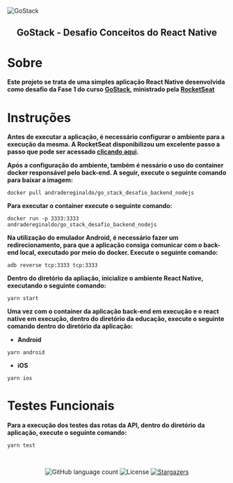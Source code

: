 ![GoStack](https://storage.googleapis.com/golden-wind/bootcamp-gostack/header-desafios-new.png)

<h2 align="center">GoStack - Desafio Conceitos do React Native</h2>

# Sobre

**Este projeto se trata de uma simples aplicação React Native desenvolvida como desafio da Fase 1 do curso [GoStack](https://pages.rocketseat.com.br/gostack), ministrado pela [RocketSeat](https://rocketseat.com.br/)**

# Instruções

**Antes de executar a aplicação, é necessário configurar o ambiente para a execução da mesma. A RocketSeat disponibilizou um excelente passo a passo que pode ser acessado [clicando aqui](https://react-native.rocketseat.dev/).**

**Após a configuração do ambiente, também é nessário o uso do container docker responsável pelo back-end. A seguir, execute o seguinte comando para baixar a imagem:**

```
docker pull andradereginaldo/go_stack_desafio_backend_nodejs
```

**Para executar o container execute o seguinte comando:**

```
docker run -p 3333:3333 andradereginaldo/go_stack_desafio_backend_nodejs
```

**Na utilização do emulador Android, é necessário fazer um redirecionamento, para que a aplicação consiga comunicar com o back-end local, executado por meio do docker. Execute o seguinte comando:**

```
adb reverse tcp:3333 tcp:3333
```

**Dentro do diretório da apliação, inicialize o ambiente React Native, executando o seguinte comando:**

```
yarn start
```

**Uma vez com o container da aplicação back-end em execução e o react native em execução, dentro do diretório da educação, execute o seguinte comando dentro do diretório da aplicação:**

- **Android**

```
yarn android
```

- **iOS**

```
yarn ios
```

# Testes Funcionais

**Para a execução dos testes das rotas da API, dentro do diretório da aplicação, execute o seguinte comando:**

```
yarn test
```

</br>

<p align="center">
  <img alt="GitHub language count" src="https://img.shields.io/github/languages/count/andraderegis/rocket_seat_go_stack_desafio_conceitos_reactjs?color=%2304D361">

  <img alt="License" src="https://img.shields.io/badge/license-MIT-%2304D361">

  <a href="https://github.com/andraderegis/rocket_seat_go_stack_desafio_conceitos_reactjs/stargazers">
    <img alt="Stargazers" src="https://img.shields.io/github/stars/andraderegis/rocket_seat_go_stack_desafio_backend_com_node_js?style=social">
  </a>
</p>
